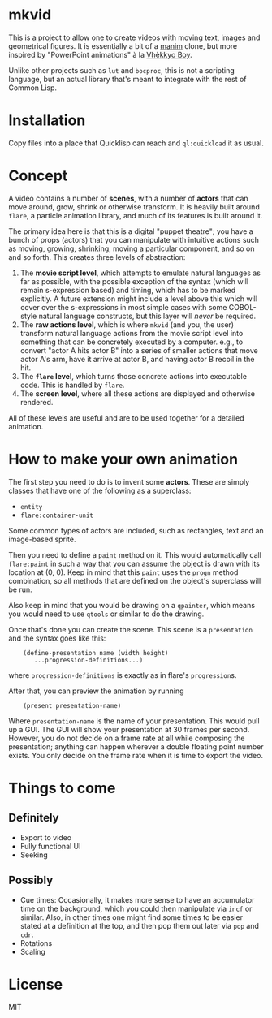 # mkvid

This is a project to allow one to create videos
with moving text, images and geometrical figures.
It is essentially a bit of a [manim][] clone,
but more inspired by "PowerPoint animations" à la [Vhèkkyo Boy][].

Unlike other projects such as `lut` and `bocproc`,
this is not a scripting language, but an actual library
that's meant to integrate with the rest of Common Lisp.

[manim]: https://github.com/3b1b/manim
[Vhèkkyo Boy]: https://www.facebook.com/VhekkyoBoy/

# Installation
Copy files into a place that Quicklisp can reach and `ql:quickload` it as usual.

# Concept
A video contains a number of **scenes**, with a number of **actors**
that can move around, grow, shrink or otherwise transform.
It is heavily built around `flare`, a particle animation library,
and much of its features is built around it.

The primary idea here is that this is a digital "puppet theatre";
you have a bunch of props (actors)
that you can manipulate with intuitive actions
such as moving, growing, shrinking, moving a particular component,
and so on and so forth.
This creates three levels of abstraction:

1. The **movie script level**, which attempts to emulate natural languages
   as far as possible, with the possible exception of
   the syntax (which will remain s-expression based) and
   timing, which has to be marked explicitly.
   A future extension might include a level above this
   which will cover over the s-expressions in most simple cases
   with some COBOL-style natural language constructs,
   but this layer will _never_ be required.
2. The **raw actions level**, which is where `mkvid` (and you, the user)
   transform natural language actions from the movie script level
   into something that can be concretely executed by a computer.
   e.g., to convert "actor A hits actor B" into a series of smaller actions
   that move actor A's arm, have it arrive at actor B,
   and having actor B recoil in the hit.
3. The **`flare` level**, which turns those concrete actions
   into executable code. This is handled by `flare`.
4. The **screen level**, where all these actions
   are displayed and otherwise rendered.

All of these levels are useful and are to be used together
for a detailed animation.

# How to make your own animation
The first step you need to do is to invent some **actors**.
These are simply classes that have one of the following as a superclass:

- `entity`
- `flare:container-unit`

Some common types of actors are included, such as rectangles, text
and an image-based sprite.

Then you need to define a `paint` method on it.
This would automatically call `flare:paint` in such a way
that you can assume the object is drawn with its location at (0, 0).
Keep in mind that this `paint` uses the `progn` method combination,
so all methods that are defined on the object's superclass will be run.

Also keep in mind that you would be drawing on a `qpainter`,
which means you would need to use `qtools` or similar to do the drawing.

Once that's done you can create the scene.
This scene is a `presentation` and the syntax goes like this:

```
    (define-presentation name (width height)
       ...progression-definitions...)

```

where `progression-definitions` is exactly as in flare's `progression`s.

After that, you can preview the animation by running

```
    (present presentation-name)
```

Where `presentation-name` is the name of your presentation.
This would pull up a GUI.
The GUI will show your presentation at 30 frames per second.
However, you do not decide on a frame rate at all
while composing the presentation;
anything can happen wherever a double floating point number exists.
You only decide on the frame rate when it is time to export the video.

# Things to come
## Definitely

- Export to video
- Fully functional UI
- Seeking

## Possibly

- Cue times:
  Occasionally, it makes more sense to have an accumulator time on the background,
  which you could then manipulate via `incf` or similar.
  Also, in other times one might find some times to be easier stated at a definition at the top,
  and then pop them out later via `pop` and `cdr`.
- Rotations
- Scaling

# License

MIT
